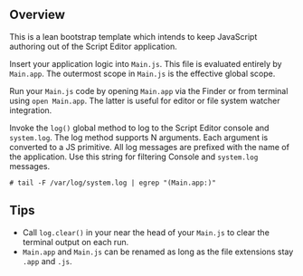 ## Overview

This is a lean bootstrap template which intends to keep JavaScript authoring out
of the Script Editor application.

Insert your application logic into `Main.js`. This file is evaluated entirely by
`Main.app`. The outermost scope in `Main.js` is the effective global scope.

Run your `Main.js` code by opening `Main.app` via the Finder or from terminal
using `open Main.app`. The latter is useful for editor or file system watcher
integration.

Invoke the `log()` global method to log to the Script Editor console and
`system.log`. The log method supports N arguments. Each argument is converted to
a JS primitive. All log messages are prefixed with the name of the application.
Use this string for filtering Console and `system.log` messages.

```
# tail -F /var/log/system.log | egrep "(Main.app:)"
```

## Tips

* Call `log.clear()` in your near the head of your `Main.js` to clear
the terminal output on each run.
* `Main.app` and `Main.js` can be renamed as long as the file extensions stay
`.app` and `.js`.